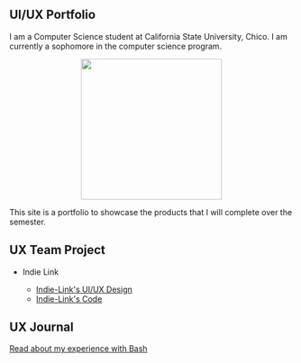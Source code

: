 ## UI/UX Portfolio
I am a Computer Science student at California State University, Chico. I am currently a sophomore in the computer science program.

<div align = "center">
    <img src="assets/personal_photo.png" width="250">
</div>

This site is a portfolio to showcase the products that I will complete over the semester. 

## UX Team Project

- Indie Link

    - [Indie-Link's UI/UX Design](https://github.com/ChicoState/UX-Indie-Link)
    - [Indie-Link's Code](https://github.com/ChicoState/Indie-Link)
    
## UX Journal

[Read about my experience with Bash](j01/)
